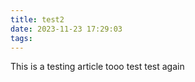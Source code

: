 ```yaml
---
title: test2
date: 2023-11-23 17:29:03
tags:
---
```


This is a testing article tooo test  test again 